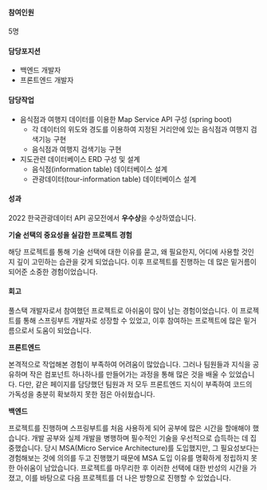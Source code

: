 #### 참여인원
5명

#### 담당포지션
- 백엔드 개발자 
- 프론트엔드 개발자

#### 담당작업

- 음식점과 여행지 데이터를 이용한 Map Service API 구성 (spring boot)
    - 각 데이터의 위도와 경도를 이용하여 지정된 거리안에 있는 음식점과 여행지 검색기능 구현
    - 음식점과 여행지 검색기능 구현
- 지도관련 데이터베이스 ERD 구성 및 설계
    - 음식점(information table) 데이터베이스 설계
    - 관광데이터(tour-information table) 데이터베이스 설계

#### 성과

2022 한국관광데이터 API 공모전에서 **우수상**을 수상하였습니다.


**기술 선택의 중요성을 실감한 프로젝트 경험**

해당 프로젝트를 통해 기술 선택에 대한 이유를 묻고, 왜 필요한지, 어디에 사용할 것인지 깊이 고민하는 습관을 갖게 되었습니다. 이후 프로젝트를 진행하는 데 많은 밑거름이 되어준 소중한 경험이었습니다.

#### 회고

풀스택 개발자로서 참여했던 프로젝트로 아쉬움이 많이 남는 경험이었습니다. 이 프로젝트를 통해 스프링부트 개발자로 성장할 수 있었고, 이후 참여하는 프로젝트에 많은 밑거름으로서 도움이 되었습니다.

**프론트엔드**
  
  본격적으로 작업해본 경험이 부족하여 어려움이 많았습니다. 그러나 팀원들과 지식을 공유하며 작은 컴포넌트 하나하나를 만들어가는 과정을 통해 많은 것을 배울 수 있었습니다. 
  다만, 같은 페이지를 담당했던 팀원과 저 모두 프론트엔드 지식이 부족하여 코드의 가독성을 충분히 확보하지 못한 점은 아쉬웠습니다.

**백엔드**
  
프로젝트를 진행하며 스프링부트를 처음 사용하게 되어 공부에 많은 시간을 할애해야 했습니다. 개발 공부와 실제 개발을 병행하며 필수적인 기술을 우선적으로 습득하는 데 집중했습니다. 당시 MSA(Micro Service Architecture)를 도입했지만, 그 필요성보다는 경험해보는 것에 의의를 두고 진행했기 때문에 MSA 도입 이유를 명확하게 정립하지 못한 아쉬움이 남았습니다. 프로젝트를 마무리한 후 이러한 선택에 대한 반성의 시간을 가졌고, 이를 바탕으로 다음 프로젝트를 더 나은 방향으로 진행할 수 있었습니다.